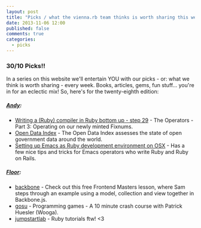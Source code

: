 ```yaml
---
layout: post
title: "Picks / what the vienna.rb team thinks is worth sharing this week"
date: 2013-11-06 12:00
published: false
comments: true
categories:
  - picks
---
```


### 30/10 Picks!!

In a series on this website we'll entertain YOU with our picks - or: what we think is worth sharing - every week.
Books, articles, gems, fun stuff... you're in for an eclectic mix! So, here's for the twenty-eighth edition:

##### [Andy][1]:
  - [Writing a (Ruby) compiler in Ruby bottom up - step 29][2] - The Operators - Part 3: Operating on our newly minted Fixnums.
  - [Open Data Index][3] - The Open Data Index assesses the state of open government data around the world.
  - [Setting up Emacs as Ruby development environment on OSX][4] - Has a few nice tips and tricks for Emacs operators who write Ruby and Ruby on Rails.

##### [Floor][5]:
  - [backbone][6] - Check out this free Frontend Masters lesson, where Sam steps through an example using a model, collection and view together in Backbone.js.
  - [gosu][7] - Programming games - A 10 minute crash course with Patrick Huesler (Wooga).
  - [jumpstartlab][8] - Ruby tutorials ftw! <3

[1]: http://www.twitter.com/pxlpnk
[2]: http://www.hokstad.com/compiler/29-the-operators-3
[3]: https://index.okfn.org/
[4]: http://crypt.codemancers.com/posts/2013-09-26-setting-up-emacs-as-development-environment-on-osx/
[5]: http://www.twitter.com/floordrees
[6]: http://frontendmasters.com/courses/backbone-js-in-depth-testing-mocha-sinon/backbone-model-collection-and-view-code-walkthrough/
[7]: http://www.slideshare.net/wooga/programmin-games-minutecrashcourse
[8]: http://www.tutorials.jumpstartlab.com
